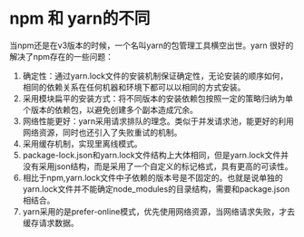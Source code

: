 # npm 和 yarn的不同

当npm还是在v3版本的时候，一个名叫yarn的包管理工具横空出世。yarn 很好的解决了npm存在的一些问题：

1. 确定性：通过yarn.lock文件的安装机制保证确定性，无论安装的顺序如何，相同的依赖关系在任何机器和环境下都可以以相同的方式安装。
2. 采用模块扁平的安装方式：将不同版本的安装依赖包按照一定的策略归纳为单个版本的依赖包，以避免创建多个副本造成冗余。
3. 网络性能更好：yarn采用请求排队的理念。类似于并发请求池，能更好的利用网络资源，同时也还引入了失败重试的机制。
4. 采用缓存机制，实现里离线模式。
5. package-lock.json和yarn.lock文件结构上大体相同，但是yarn.lock文件并没有采用json结构，而是采用了一个自定义的标记格式，具有更高的可读性。
6. 相比于npm,yarn.lock文件中子依赖的版本号是不固定的。也就是说单独的yarn.lock文件并不能确定node_modules的目录结构，需要和package.json相结合。
7. yarn采用的是prefer-online模式，优先使用网络资源，当网络请求失败，才去缓存请求数据。